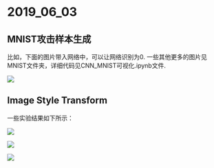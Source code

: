 # 2019_06_03

## MNIST攻击样本生成

比如，下面的图片带入网络中，可以让网络识别为0. 一些其他更多的图片见MNIST文件夹，详细代码见CNN_MNIST可视化.ipynb文件.

![](https://github.com/wmn7/ML_Practice/blob/master/2019_06_03/MNIST/real7_regonize0.jpg)

## Image Style Transform

一些实验结果如下所示：

![](https://github.com/wmn7/ML_Practice/blob/master/2019_06_03/pic/Snipaste_2019-05-25_10-21-49.jpg)

![](https://github.com/wmn7/ML_Practice/blob/master/2019_06_03/pic/Snipaste_2019-05-25_10-21-57.jpg)

![](https://github.com/wmn7/ML_Practice/blob/master/2019_06_03/pic/Snipaste_2019-05-25_10-22-07.jpg)
